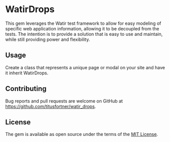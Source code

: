 # WatirDrops

This gem leverages the Watir test framework to allow for easy modeling of specific web application information, 
allowing it to be decoupled from the tests.
The intention is to provide a solution that is easy to use and maintain, while still providing power and flexibility.

## Usage

Create a class that represents a unique page or modal on your site and have it inherit WatirDrops.


## Contributing

Bug reports and pull requests are welcome on GitHub at https://github.com/titusfortner/watir_drops.


## License

The gem is available as open source under the terms of the [MIT License](http://opensource.org/licenses/MIT).

